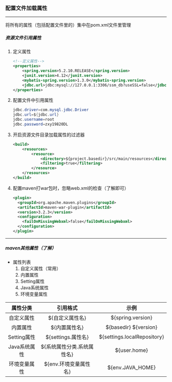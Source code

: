 ### 配置文件加载属性

----------------------

将所有的属性（包括配置文件里的）集中在pom.xml文件里管理

##### 资源文件引用属性

1. 定义属性

   ```xml
   <!--定义属性-->
   <properties>
       <spring.version>5.2.10.RELEASE</spring.version>
       <junit.version>4.12</junit.version>
       <mybatis-spring.version>1.3.0</mybatis-spring.version>
       <jdbc.url>jdbc:mysql://127.0.0.1:3306/ssm_db?useSSL=false</jdbc.url>
   </properties>
   ```

2. 配置文件中引用属性

   ```java
   jdbc.driver=com.mysql.jdbc.Driver
   jdbc.url=${jdbc.url}
   jdbc.username=root
   jdbc.password=zxy19820DL
   ```

3. 开启资源文件目录加载属性的过滤器

   ```xml
   <build>
       <resources>
           <resource>
               <directory>${project.basedir}/src/main/resources</directory>
               <filtering>true</filtering>
           </resource>
       </resources>
   </build>
   ```

4. 配置maven打war包时，忽略web.xml的检查（了解即可）

   ```xml
   <plugin>
     <groupId>org.apache.maven.plugins</groupId>
     <artifactId>maven-war-plugin</artifactId>
     <version>3.2.3</version>
     <configuration>
       <failOnMissingWebxml>false</failOnMissingWebxml>
     </configuration>
   </plugin>
   ```

-------------------

##### maven其他属性（了解）

- 属性列表
  1. 自定义属性（常用）
  2. 内置属性
  3. Setting属性
  4. Java系统属性
  5. 环境变量属性

|   属性分类   |          引用格式          |            示例             |
| :----------: | :------------------------: | :-------------------------: |
|  自定义属性  |      ${自定义属性名}       |      ${spring.version}      |
|   内置属性   |       ${内置属性名}        | ${basedir}      \${version} |
| Setting属性  |     ${settings.属性名}     | ${settings.localRepository} |
| Java系统属性 | ${系统属性分类.系统属性名} |        ${user.home}         |
| 环境变量属性 |   ${env.环境变量属性名}    |      ${env.JAVA_HOME}       |

